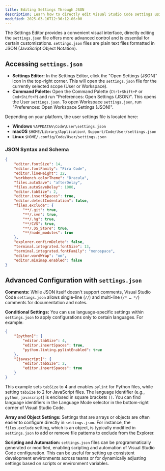 ```yaml
---
title: Editing Settings Through JSON
description: Learn how to directly edit Visual Studio Code settings using the settings.json file for advanced configuration
modified: 2025-03-16T12:36:12-06:00
---
```


The Settings Editor provides a convenient visual interface, directly editing the `settings.json` file offers more advanced control and is essential for certain customizations. `settings.json` files are plain text files formatted in JSON (JavaScript Object Notation).

## Accessing `settings.json`

- **Settings Editor:** In the Settings Editor, click the "Open Settings (JSON)" icon in the top-right corner. This will open the `settings.json` file for the currently selected scope (User or Workspace).
- **Command Palette:** Open the Command Palette (`Ctrl+Shift+P` or `Cmd+Shift+P`) and run "Preferences: Open Settings (JSON)". This opens the User `settings.json`. To open Workspace `settings.json`, run "Preferences: Open Workspace Settings (JSON)".

Depending on your platform, the user settings file is located here:

- **Windows** `%APPDATA%\Code\User\settings.json`
- **macOS** `$HOME/Library/Application\ Support/Code/User/settings.json`
- **Linux** `$HOME/.config/Code/User/settings.json`

### JSON Syntax and Schema

```json
{
	"editor.fontSize": 14,
	"editor.fontFamily": "Fira Code",
	"editor.lineHeight": 22,
	"workbench.colorTheme": "Dracula",
	"files.autoSave": "afterDelay",
	"files.autoSaveDelay": 1000,
	"editor.tabSize": 2,
	"editor.insertSpaces": true,
	"editor.detectIndentation": false,
	"files.exclude": {
		"**/.git": true,
		"**/.svn": true,
		"**/.hg": true,
		"**/CVS": true,
		"**/.DS_Store": true,
		"**/node_modules": true
	},
	"explorer.confirmDelete": false,
	"terminal.integrated.fontSize": 13,
	"terminal.integrated.fontFamily": "monospace",
	"editor.wordWrap": "on",
	"editor.minimap.enabled": false
}
```

## Advanced Configuration with `settings.json`

**Comments:** While JSON itself doesn't support comments, Visual Studio Code `settings.json` allows single-line (`//`) and multi-line (`/* … */`) comments for documentation and notes.

**Conditional Settings:** You can use language-specific settings within `settings.json` to apply configurations only to certain languages. For example:

```json
{
	"[python]": {
		"editor.tabSize": 4,
		"editor.insertSpaces": true,
		"python.linting.pylintEnabled": true
	},
	"[javascript]": {
		"editor.tabSize": 2,
		"editor.insertSpaces": true
	}
}
```

This example sets `tabSize` to 4 and enables `pylint` for Python files, while setting `tabSize` to 2 for JavaScript files. The language identifier (e.g., `python`, `javascript`) is enclosed in square brackets `[]`. You can find language identifiers in the Language Mode selector in the bottom-right corner of Visual Studio Code.

**Array and Object Settings:** Settings that are arrays or objects are often easier to configure directly in `settings.json`. For instance, the `files.exclude` setting, which is an object, is typically modified in `settings.json` to add or remove file patterns to exclude from the Explorer.

**Scripting and Automation:** `settings.json` files can be programmatically generated or modified, enabling scripting and automation of Visual Studio Code configuration. This can be useful for setting up consistent development environments across teams or for dynamically adjusting settings based on scripts or environment variables.
